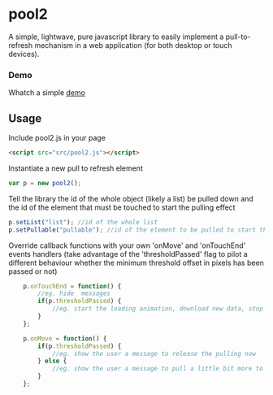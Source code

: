# pool2

A simple, lightwave, pure javascript library to easily implement a pull-to-refresh mechanism in a web application (for both desktop or touch devices). 


### Demo
Whatch a simple <a href='http://marco-gagliardi.github.io/pool2'>demo</a>

## Usage

Include pool2.js in your page

```html
<script src="src/pool2.js"></script>
```

Instantiate a new pull to refresh element
```javascript
var p = new pool2();
```
Tell the library the id of the whole object (likely a list) be pulled down and the id of the element that must be touched to start the pulling effect 
```javascript
p.setList("list"); //id of the whole list
p.setPullable("pullable"); //id of the element to be pulled to start the effect
```
Override callback functions with your own 'onMove' and 'onTouchEnd' events handlers (take advantage of the 'thresholdPassed' flag to pilot a different behaviour whether the minimum threshold offset in pixels has been passed or not)
```javascript
    p.onTouchEnd = function() {
        //eg. hide  messages  
        if(p.thresholdPassed) {
            //eg. start the loading animation, download new data, stop the loading animation
        }
    };

    p.onMove = function() {
        if(p.thresholdPassed) {
            //eg. show the user a message to release the pulling now
        } else {
            //eg. show the user a message to pull a little bit more to reach the threshold
        }
    };
```

